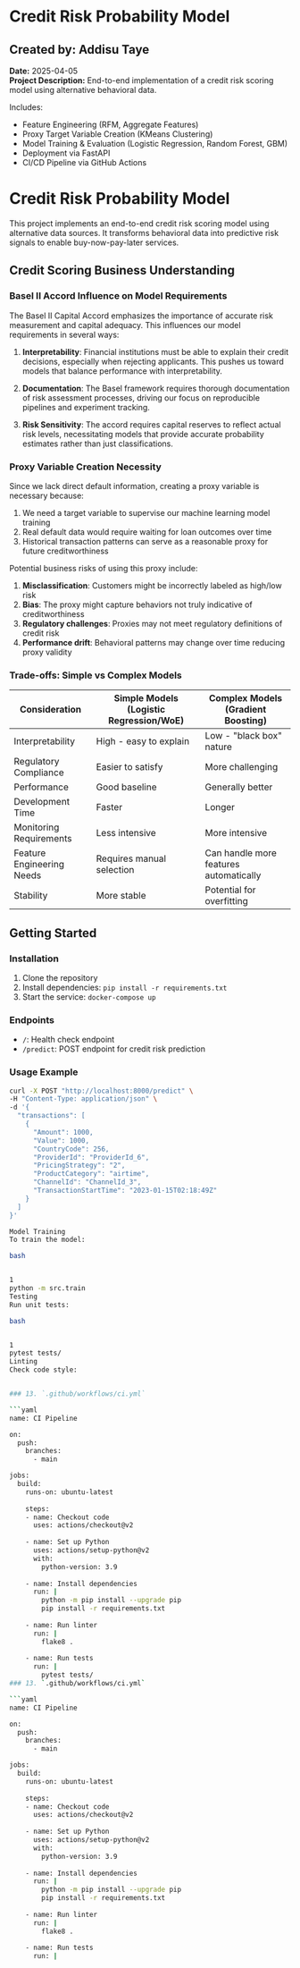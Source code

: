 # Credit Risk Probability Model

## Created by: Addisu Taye  
**Date:** 2025-04-05  
**Project Description:** End-to-end implementation of a credit risk scoring model using alternative behavioral data.

Includes:
- Feature Engineering (RFM, Aggregate Features)
- Proxy Target Variable Creation (KMeans Clustering)
- Model Training & Evaluation (Logistic Regression, Random Forest, GBM)
- Deployment via FastAPI
- CI/CD Pipeline via GitHub Actions

# Credit Risk Probability Model

This project implements an end-to-end credit risk scoring model using alternative data sources. It transforms behavioral data into predictive risk signals to enable buy-now-pay-later services.

## Credit Scoring Business Understanding

### Basel II Accord Influence on Model Requirements
The Basel II Capital Accord emphasizes the importance of accurate risk measurement and capital adequacy. This influences our model requirements in several ways:

1. **Interpretability**: Financial institutions must be able to explain their credit decisions, especially when rejecting applicants. This pushes us toward models that balance performance with interpretability.

2. **Documentation**: The Basel framework requires thorough documentation of risk assessment processes, driving our focus on reproducible pipelines and experiment tracking.

3. **Risk Sensitivity**: The accord requires capital reserves to reflect actual risk levels, necessitating models that provide accurate probability estimates rather than just classifications.

### Proxy Variable Creation Necessity

Since we lack direct default information, creating a proxy variable is necessary because:

1. We need a target variable to supervise our machine learning model training
2. Real default data would require waiting for loan outcomes over time
3. Historical transaction patterns can serve as a reasonable proxy for future creditworthiness

Potential business risks of using this proxy include:

1. **Misclassification**: Customers might be incorrectly labeled as high/low risk
2. **Bias**: The proxy might capture behaviors not truly indicative of creditworthiness
3. **Regulatory challenges**: Proxies may not meet regulatory definitions of credit risk
4. **Performance drift**: Behavioral patterns may change over time reducing proxy validity

### Trade-offs: Simple vs Complex Models

| Consideration              | Simple Models (Logistic Regression/WoE) | Complex Models (Gradient Boosting) |
|---------------------------|------------------------------------------|------------------------------------|
| Interpretability          | High - easy to explain                   | Low - "black box" nature           |
| Regulatory Compliance     | Easier to satisfy                        | More challenging                   |
| Performance               | Good baseline                            | Generally better                   |
| Development Time          | Faster                                   | Longer                             |
| Monitoring Requirements   | Less intensive                           | More intensive                     |
| Feature Engineering Needs | Requires manual selection                | Can handle more features automatically |
| Stability                 | More stable                              | Potential for overfitting          |

## Getting Started

### Installation

1. Clone the repository
2. Install dependencies: `pip install -r requirements.txt`
3. Start the service: `docker-compose up`

### Endpoints

- `/`: Health check endpoint
- `/predict`: POST endpoint for credit risk prediction

### Usage Example

```bash
curl -X POST "http://localhost:8000/predict" \
-H "Content-Type: application/json" \
-d '{
  "transactions": [
    {
      "Amount": 1000,
      "Value": 1000,
      "CountryCode": 256,
      "ProviderId": "ProviderId_6",
      "PricingStrategy": "2",
      "ProductCategory": "airtime",
      "ChannelId": "ChannelId_3",
      "TransactionStartTime": "2023-01-15T02:18:49Z"
    }
  ]
}'

Model Training
To train the model:

bash


1
python -m src.train
Testing
Run unit tests:

bash


1
pytest tests/
Linting
Check code style:


### 13. `.github/workflows/ci.yml`

```yaml
name: CI Pipeline

on:
  push:
    branches:
      - main

jobs:
  build:
    runs-on: ubuntu-latest
    
    steps:
    - name: Checkout code
      uses: actions/checkout@v2
      
    - name: Set up Python
      uses: actions/setup-python@v2
      with:
        python-version: 3.9
        
    - name: Install dependencies
      run: |
        python -m pip install --upgrade pip
        pip install -r requirements.txt
        
    - name: Run linter
      run: |
        flake8 .
        
    - name: Run tests
      run: |
        pytest tests/
### 13. `.github/workflows/ci.yml`

```yaml
name: CI Pipeline

on:
  push:
    branches:
      - main

jobs:
  build:
    runs-on: ubuntu-latest
    
    steps:
    - name: Checkout code
      uses: actions/checkout@v2
      
    - name: Set up Python
      uses: actions/setup-python@v2
      with:
        python-version: 3.9
        
    - name: Install dependencies
      run: |
        python -m pip install --upgrade pip
        pip install -r requirements.txt
        
    - name: Run linter
      run: |
        flake8 .
        
    - name: Run tests
      run: |